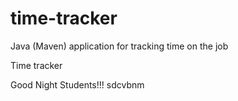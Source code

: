 # time-tracker
Java (Maven) application for tracking time on the job

Time tracker

Good Night Students!!!
sdcvbnm
